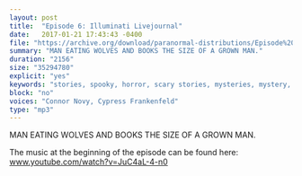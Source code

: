 ```yaml
---
layout: post
title:  "Episode 6: Illuminati Livejournal"
date:   2017-01-21 17:43:43 -0400
file: "https://archive.org/download/paranormal-distributions/Episode%206%20-%20Illuminati%20Livejournal.mp3"
summary: "MAN EATING WOLVES AND BOOKS THE SIZE OF A GROWN MAN."
duration: "2156"
size: "35294780"
explicit: "yes" 
keywords: "stories, spooky, horror, scary stories, mysteries, mystery, myht, codex gigas, wolf, wolves, of, gevaudan, devil, conspiracy, gigas, code, books, terror, unknown, unsolved, funny, podcast"
block: "no" 
voices: "Connor Novy, Cypress Frankenfeld"
type: "mp3"
---
```

MAN EATING WOLVES AND BOOKS THE SIZE OF A GROWN MAN.

The music at the beginning of the episode can be found here: www.youtube.com/watch?v=JuC4aL-4-n0